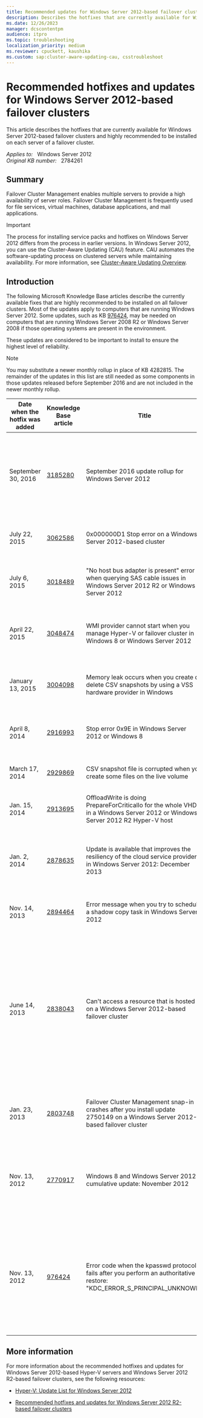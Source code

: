 ```yaml
---
title: Recommended updates for Windows Server 2012-based failover clusters
description: Describes the hotfixes that are currently available for Windows Server 2012-based failover clusters.
ms.date: 12/26/2023
manager: dcscontentpm
audience: itpro
ms.topic: troubleshooting
localization_priority: medium
ms.reviewer: cpuckett, kaushika
ms.custom: sap:cluster-aware-updating-cau, csstroubleshoot
---
```

# Recommended hotfixes and updates for Windows Server 2012-based failover clusters

This article describes the hotfixes that are currently available for Windows Server 2012-based failover clusters and highly recommended to be installed on each server of a failover cluster.

_Applies to:_ &nbsp; Windows Server 2012  
_Original KB number:_ &nbsp; 2784261

## Summary

Failover Cluster Management enables multiple servers to provide a high availability of server roles. Failover Cluster Management is frequently used for file services, virtual machines, database applications, and mail applications.

> [!IMPORTANT]
> The process for installing service packs and hotfixes on Windows Server 2012 differs from the process in earlier versions. In Windows Server 2012, you can use the Cluster-Aware Updating (CAU) feature. CAU automates the software-updating process on clustered servers while maintaining availability. For more information, see [Cluster-Aware Updating Overview](/previous-versions/windows/it-pro/windows-server-2012-R2-and-2012/hh831694(v=ws.11)).

## Introduction

The following Microsoft Knowledge Base articles describe the currently available fixes that are highly recommended to be installed on all failover clusters. Most of the updates apply to computers that are running Windows Server 2012. Some updates, such as KB [976424](https://support.microsoft.com/help/976424), may be needed on computers that are running Windows Server 2008 R2 or Windows Server 2008 if those operating systems are present in the environment.

These updates are considered to be important to install to ensure the highest level of reliability.

> [!NOTE]
> You may substitute a newer monthly rollup in place of KB 4282815. The remainder of the updates in this list are still needed as some components in those updates released before September 2016 and are not included in the newer monthly rollup.

|Date when the hotfix was added|Knowledge Base article|Title|Component|Why we recommend this hotfix|
|---|---|---|---|---|
|September 30, 2016| [3185280](https://support.microsoft.com/help/3185280)|September 2016 update rollup for Windows Server 2012|`Clussvc.exe`|Resolves an issue when a cluster node sends an Internet Control Message Protocol (ICMP) request to a gateway, TCPIP returns a timeout error (Error code 11010, IP_REQ_TIMED_OUT), even if ICMP doesn't receive a timeout. Available from Windows Update. Includes the fixes in [3090343](https://support.microsoft.com/help/3090343) and [3076953](https://support.microsoft.com/help/3076953). |
|July 22, 2015| [3062586](https://support.microsoft.com/help/3062586)|0x000000D1 Stop error on a Windows Server 2012-based cluster|Netft|Prevents a Stop 0xD1 when processing a network buffer list (NBL). Not all 0x000000D1 Stop errors are caused by this issue. Available for individual download.|
|July 6, 2015| [3018489](https://support.microsoft.com/help/3018489)|"No host bus adapter is present" error when querying SAS cable issues in Windows Server 2012 R2 or Windows Server 2012|Storport|To receive the updated logging capabilities of storport.sys covered in [KB 2819476](https://support.microsoft.com/help/2819476) plus the fixes in [KB 3018489](https://support.microsoft.com/help/3018489), [KB 2908783](https://support.microsoft.com/help/2908783) and [KB 2867201](https://support.microsoft.com/help/2867201). Available for individual download.|
|April 22, 2015| [3048474](https://support.microsoft.com/help/3048474)|WMI provider cannot start when you manage Hyper-V or failover cluster in Windows 8 or Windows Server 2012|WMI|Recovers a WMI provider when it has hit the WMI memory threshold so you can continue to manage Hyper-V or failover cluster in Windows 8 or Windows Server 2012. Available for individual download.|
|January 13, 2015| [3004098](https://support.microsoft.com/help/3004098)|Memory leak occurs when you create or delete CSV snapshots by using a VSS hardware provider in Windows|`Csvfs.sys`|Prevents a memory leak when you create or delete CSV snapshots by using a hardware Volume Shadow Copy Service (VSS) provider. Available for individual download.|
|April 8, 2014| [2916993](https://support.microsoft.com/help/2916993)|Stop error 0x9E in Windows Server 2012 or Windows 8|`Ntoskrnl.exe`|Prevents a lock contention and Stop 0x9e when a large file is mapped into the system cache, for instance a backup operation is copying files from snapshots. Available for individual download.|
|March 17, 2014| [2929869](https://support.microsoft.com/help/2929869)|CSV snapshot file is corrupted when you create some files on the live volume|`Csvflt.sys` `Csvfs.sys`<br/>`Volsnap.sys`|Prevents CSV snapshot file corruption when a file is deleted and recreated on the live volume. Available for individual download.|
|Jan. 15, 2014| [2913695](https://support.microsoft.com/help/2913695)|OffloadWrite is doing PrepareForCriticalIo for the whole VHD in a Windows Server 2012 or Windows Server 2012 R2 Hyper-V host|NTFS.sys|Performance improvement when there is an offload write for a virtual hard disk (VHD) in the host. Available for individual download.|
|Jan. 2, 2014| [2878635](https://support.microsoft.com/help/2878635)|Update is available that improves the resiliency of the cloud service provider in Windows Server 2012: December 2013|Multiple|This hotfix prevents a CSV failover by fixing an underlying issue in NTFS, software snapshots, and by increasing the overall resilience of the Cluster service and CSV during expected pause states. Available for individual download.|
|Nov. 14, 2013| [2894464](https://support.microsoft.com/help/2894464)|Error message when you try to schedule a shadow copy task in Windows Server 2012|Failover Cluster Resource DLL|This hotfix resolves an error when you try to schedule a shadow copy task on a shared disk. Available for individual download.|
|June 14, 2013| [2838043](https://support.microsoft.com/help/2838043)|Can't access a resource that is hosted on a Windows Server 2012-based failover cluster|Failover Cluster Resource DLL|This hotfix prevents an error when resources that are hosted on a Windows 8-based or Windows Server 2012-based failover cluster are accessed from a Windows XP-based or Windows Server 2003-based client computer.<br/><br/>This hotfix also resolves an Event ID 1196 with error: The handle is invalid when the cluster network name resource does not come online and register in DNS.<br/><br/>Available for individual download and included in [2889784](https://support.microsoft.com/help/2889784) (Windows RT, Windows 8, and Windows Server 2012 update rollup: November 2013).|
|Jan. 23, 2013| [2803748](https://support.microsoft.com/help/2803748)|Failover Cluster Management snap-in crashes after you install update 2750149 on a Windows Server 2012-based failover cluster|Failover Cluster Management snap-in|Resolves a crash in the Failover Cluster Management snap-in after update 2750149 is installed on a Windows Server 2012-based failover cluster. Available from Windows Update or the Microsoft Download Center.|
|Nov. 13, 2012| [2770917](https://support.microsoft.com/help/2770917)|Windows 8 and Windows Server 2012 cumulative update: November 2012|Multiple|Improves clustered server performance and reliability in Hyper-V and Scale-Out File Server scenarios. Improves SMB service and client reliability under certain stress conditions. Install update 2770917 by using Windows Update in order to receive the cumulative update as described in KB 2770917.|
|Nov. 13, 2012| [976424](https://support.microsoft.com/help/976424)|Error code when the kpasswd protocol fails after you perform an authoritative restore: "KDC_ERROR_S_PRINCIPAL_UNKNOWN"|KDCSVC|Install on every domain controller that is running Windows Server 2008 Service Pack 2 or Windows Server 2008 R2 in order to add a Windows Server 2012 failover cluster. Otherwise, Create Cluster may fail with error message: CreateClusterNameCOIfNotExists (6783): Unable to set password on \<ClusterName$> when it tries to set the password for the cluster computer object. This hotfix is included in Windows Server 2008 R2 Service Pack 1.|

## More information

For more information about the recommended hotfixes and updates for Windows Server 2012-based Hyper-V servers and Windows Server 2012 R2-based failover clusters, see the following resources:

- [Hyper-V: Update List for Windows Server 2012](https://social.technet.microsoft.com/wiki/contents/articles/15576.hyper-v-update-list-for-windows-server-2012.aspx)

- [Recommended hotfixes and updates for Windows Server 2012 R2-based failover clusters](https://support.microsoft.com/help/2920151)
